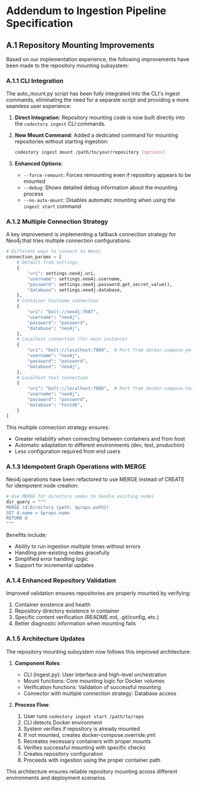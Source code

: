 # Addendum to Ingestion Pipeline Specification

## A.1 Repository Mounting Improvements

Based on our implementation experience, the following improvements have been made to the repository mounting subsystem:

### A.1.1 CLI Integration

The auto_mount.py script has been fully integrated into the CLI's ingest commands, eliminating the need for a separate script and providing a more seamless user experience:

1. **Direct Integration**: Repository mounting code is now built directly into the `codestory ingest` CLI commands.

2. **New Mount Command**: Added a dedicated command for mounting repositories without starting ingestion:
   ```bash
   codestory ingest mount /path/to/your/repository [options]
   ```

3. **Enhanced Options**:
   - `--force-remount`: Forces remounting even if repository appears to be mounted
   - `--debug`: Shows detailed debug information about the mounting process
   - `--no-auto-mount`: Disables automatic mounting when using the `ingest start` command

### A.1.2 Multiple Connection Strategy

A key improvement is implementing a fallback connection strategy for Neo4j that tries multiple connection configurations:

```python
# Different ways to connect to Neo4j
connection_params = [
    # Default from settings
    {
        "uri": settings.neo4j.uri,
        "username": settings.neo4j.username,
        "password": settings.neo4j.password.get_secret_value(),
        "database": settings.neo4j.database,
    },
    # Container hostname connection
    {
        "uri": "bolt://neo4j:7687",
        "username": "neo4j",
        "password": "password",
        "database": "neo4j",
    },
    # Localhost connection (for main instance)
    {
        "uri": "bolt://localhost:7689",  # Port from docker-compose.yml
        "username": "neo4j",
        "password": "password",
        "database": "neo4j",
    },
    # Localhost test connection
    {
        "uri": "bolt://localhost:7688",  # Port from docker-compose.test.yml
        "username": "neo4j",
        "password": "password",
        "database": "testdb",
    }
]
```

This multiple connection strategy ensures:
- Greater reliability when connecting between containers and from host
- Automatic adaptation to different environments (dev, test, production)
- Less configuration required from end users

### A.1.3 Idempotent Graph Operations with MERGE

Neo4j operations have been refactored to use MERGE instead of CREATE for idempotent node creation:

```python
# Use MERGE for directory nodes to handle existing nodes
dir_query = """
MERGE (d:Directory {path: $props.path})
SET d.name = $props.name
RETURN d
"""
```

Benefits include:
- Ability to run ingestion multiple times without errors
- Handling pre-existing nodes gracefully
- Simplified error handling logic
- Support for incremental updates

### A.1.4 Enhanced Repository Validation

Improved validation ensures repositories are properly mounted by verifying:
1. Container existence and health
2. Repository directory existence in container
3. Specific content verification (README.md, .git/config, etc.)
4. Better diagnostic information when mounting fails

### A.1.5 Architecture Updates

The repository mounting subsystem now follows this improved architecture:

1. **Component Roles**:
   - CLI (ingest.py): User interface and high-level orchestration
   - Mount functions: Core mounting logic for Docker volumes
   - Verification functions: Validation of successful mounting
   - Connector with multiple connection strategy: Database access

2. **Process Flow**:
   1. User runs `codestory ingest start /path/to/repo`
   2. CLI detects Docker environment
   3. System verifies if repository is already mounted
   4. If not mounted, creates docker-compose.override.yml
   5. Recreates necessary containers with proper mounts
   6. Verifies successful mounting with specific checks
   7. Creates repository configuration
   8. Proceeds with ingestion using the proper container path

This architecture ensures reliable repository mounting across different environments and deployment scenarios.